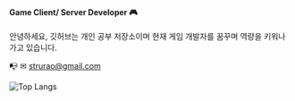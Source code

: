 #### Game Client/ Server Developer 🎮 
안녕하세요, 깃허브는 개인 공부 저장소이며 현재 게임 개발자를 꿈꾸며 역량을 키워나가고 있습니다.

📭 ✉ strurao@gmail.com

![Top Langs](https://github-readme-stats.vercel.app/api/top-langs/?username=strurao&layout=compact&theme=default)


